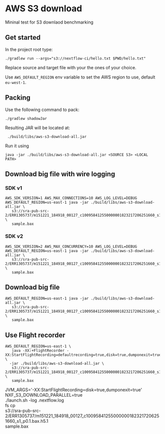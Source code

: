 # AWS S3 download

Mininal test for S3 downlaod benchmarking 

## Get started 

In the project root type:

    ./gradlew run --args="s3://nextflow-ci/hello.txt $PWD/hello.txt"

Replace source and target file with your the ones of your choice.

Use `AWS_DEFAULT_REGION` env variable to set the AWS region to use, default `eu-west-1`. 

## Packing  

Use the following command to pack:

    ./gradlew shadowJar


Resulting JAR will be located at:

     ./build/libs/aws-s3-download-all.jar 

Run it using 


    java -jar ./build/libs/aws-s3-download-all.jar <SOURCE S3> <LOCAL PATH>

## Download big file with wire logging

### SDK v1

    AWS_SDK_VERSION=1 AWS_MAX_CONNECTIONS=10 AWS_LOG_LEVEL=DEBUG AWS_DEFAULT_REGION=us-east-1 java -jar ./build/libs/aws-s3-download-all.jar \
       s3://sra-pub-src-2/ERR1305737/m151221_184918_00127_c100958412550000001823217206251660_s1_p0.1.bax.h5.1 \
       sample.bax

### SDK v2

    AWS_SDK_VERSION=2 AWS_MAX_CONCURRENCY=10 AWS_LOG_LEVEL=DEBUG AWS_DEFAULT_REGION=us-east-1 java -jar ./build/libs/aws-s3-download-all.jar \
       s3://sra-pub-src-2/ERR1305737/m151221_184918_00127_c100958412550000001823217206251660_s1_p0.1.bax.h5.1 \
       sample.bax

## Download big file

    AWS_DEFAULT_REGION=us-east-1 java -jar ./build/libs/aws-s3-download-all.jar \
       s3://sra-pub-src-2/ERR1305737/m151221_184918_00127_c100958412550000001823217206251660_s1_p0.1.bax.h5.1 \
       sample.bax 

## Use Flight recorder


    AWS_DEFAULT_REGION=us-east-1 \
       java -XX:+FlightRecorder -XX:StartFlightRecording=defaultrecording=true,disk=true,dumponexit=true \
      -jar ./build/libs/aws-s3-download-all.jar \
       s3://sra-pub-src-2/ERR1305737/m151221_184918_00127_c100958412550000001823217206251660_s1_p0.1.bax.h5.1 \
       sample.bax 



JVM_ARGS='-XX:StartFlightRecording=disk=true,dumponexit=true' \
 NXF_S3_DOWNLOAD_PARALLEL=true \
  ./launch.sh -log .nextflow.log \
  fs cp \
  s3://sra-pub-src-2/ERR1305737/m151221_184918_00127_c100958412550000001823217206251660_s1_p0.1.bax.h5.1 \
  sample.bax
